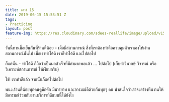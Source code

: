 ```yaml
---
title: เสาร์ 15
date: 2019-06-15 15:53:51 Z
tags:
- Practicing
layout: post
feature-img: https://res.cloudinary.com/sdees-reallife/image/upload/v1555658919/sample_feature_img.png
---
```


วันนี้ทานมื้อเย็นกันที่ร้านตี๋น้อย - เมื่อมีสถานการณ์ สิ่งที่เราต้องทำคือควบคุมตัวเราเองให้ผ่านสถานการณ์นั้นไป เมื่อเราทำได้ดี เราก็ทำได้ดี และไปต่อไป

ก็แค่นั้น - ทำได้ดี ก็ถือว่าเป็นผลสำเร็จที่มีค่ามากพอแล้ว ... ไปต่อไป (เก็บคำวิพากษ์ วิจารณ์ หรือวิเคราะห์สถานการณ์ ให้เงียบกริบ)

ใช่! เราทำดีแล้ว จากนั้นก็แค่ไปต่อไป

<i class="fa fa-child" style="color:plum"></i>

พนง.ร้านตี๋น้อยทุกคนดูคึกคัก มีมารยาท และอารมณ์ดีด้วยกันทุกๆ คน น่าสนใจว่าเราจะสร้างทีมงานให้มีอารมณ์ร่วมกับงานบริการที่ดีแบบนี้ได้ยังไง
